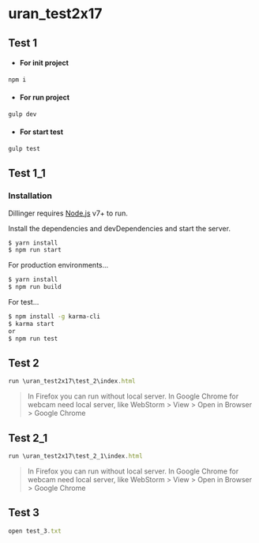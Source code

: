 # uran_test2x17

## Test 1
-  #### For init project
```javascript
npm i
```
-  #### For run project
```javascript
gulp dev 
```
- #### For start test
```javascript
gulp test
```

## Test 1_1
### Installation

Dillinger requires [Node.js](https://nodejs.org/) v7+ to run.

Install the dependencies and devDependencies and start the server.

```sh
$ yarn install
$ npm run start
```

For production environments...

```sh
$ yarn install
$ npm run build
```

For test...

```sh
$ npm install -g karma-cli
$ karma start
or
$ npm run test
```

## Test 2
```javascript
run \uran_test2x17\test_2\index.html
```
> In Firefox you can run without local server.
> In Google Chrome for webcam need local server, like WebStorm > View > Open in Browser > Google Chrome

## Test 2_1
```javascript
run \uran_test2x17\test_2_1\index.html
```
> In Firefox you can run without local server.
> In Google Chrome for webcam need local server, like WebStorm > View > Open in Browser > Google Chrome


## Test 3
```javascript
open test_3.txt
```